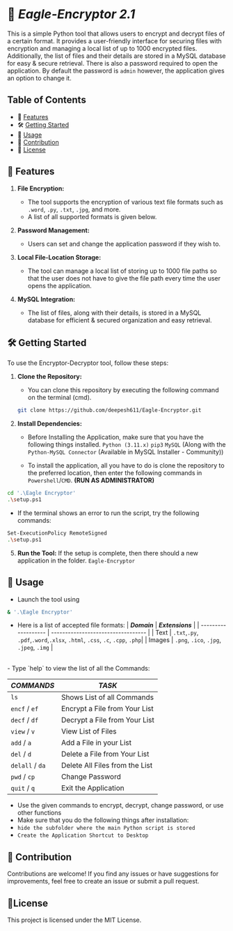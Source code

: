 # 🦅 *Eagle-Encryptor 2.1*

This is a simple Python tool that allows users to encrypt and decrypt files of a certain format. It provides a user-friendly interface for securing files with encryption and managing a local list of up to 1000 encrypted files. Additionally, the list of files and their details are stored in a MySQL database for easy & secure retrieval. There is also a password required to open the application. By default the password is `admin` however, the application gives an option to change it.


## Table of Contents
- 🚀 [Features](#-features)
- 🛠️ [Getting Started](#-getting-started)
- 📝 [Usage](#-usage)
- 🤝 [Contribution](#-contribution)
- 📄 [License](#license)

## 🚀 Features

1. **File Encryption:**
   - The tool supports the encryption of various text file formats such as `.word`, `.py`, `.txt`, `.jpg`, and more.
   - A list of all supported formats is given below.

2. **Password Management:**
   - Users can set and change the application password if they wish to.

3. **Local File-Location Storage:**
   - The tool can manage a local list of storing up to 1000 file paths so that the user does not have to give the file path every time the user opens the application.

4. **MySQL Integration:**
   - The list of files, along with their details, is stored in a MySQL database for efficient & secured organization and easy retrieval.


## 🛠️ Getting Started

To use the Encryptor-Decryptor tool, follow these steps:

1. **Clone the Repository:**
   - You can clone this repository by executing the following command on the terminal (cmd).
   ```bash
   git clone https://github.com/deepesh611/Eagle-Encryptor.git
   ```


3. **Install Dependencies:**
   - Before Installing the Application, make sure that you have the following things installed.
      `Python (3.11.x)`
      `pip3`
      `MySQL` (Along with the `Python-MySQL Connector` (Available in MySQL Installer - Community))

   - To install the application, all you have to do is clone the repository to the preferred location, then enter the following commands in `Powershell`/`CMD`. **(RUN AS ADMINISTRATOR)**
  ```bash
cd '.\Eagle Encryptor'
.\setup.ps1
   ```
   - If the terminal shows an error to run the script, try the following commands:
```bash
Set-ExecutionPolicy RemoteSigned
.\setup.ps1
```
     
  
5. **Run the Tool:**
   If the setup is complete, then there should a new application in the folder.
   `Eagle-Encryptor`
   

## 📝 **Usage**
- Launch the tool using 
```bash
& '.\Eagle Encryptor'
```

- Here is a list of accepted file formats:
   |    ***Domain***     |           ***Extensions***          |
   | ------------------- | ----------------------------------  |
   |        Text         | `.txt`,`.py`, `.pdf`,`.word`,`.xlsx`, `.html`, `.css`, `.c`, `.cpp`, `.php`|
   |       Images        |             `.png`, `.ico`, `.jpg`, `.jpeg`, `.img`                |
 <br>
- Type `help` to view the list of all the Commands:
<br> <!-- Add a blank line here -->

  |   ***COMMANDS***     |   ***TASK***                           |
  | ------------------   | -------------------------------------- |
  |        `ls`          |   Shows List of all Commands           |
  |   `encf` / `ef`      |   Encrypt a File from Your List        |
  |   `decf` / `df`      |   Decrypt a File from Your List        |
  |   `view` / `v`       |   View List of Files                   |
  |   `add` / `a`        |   Add a File in your List              |
  |   `del` / `d`        |   Delete a File from Your List         |
  |   `delall` / `da`    |   Delete All Files from the List       |
  |   `pwd` / `cp`       |   Change Password                      |
  |   `quit` / `q`       |   Exit the Application                 |
  
- Use the given commands to encrypt, decrypt, change password, or use other functions
- Make sure that you do the following things after installation:
- `hide the subfolder where the main Python script is stored`
- `Create the Application Shortcut to Desktop`

## 🤝 **Contribution**
Contributions are welcome! If you find any issues or have suggestions for improvements, feel free to create an issue or submit a pull request.

## 📄**License**
This project is licensed under the MIT License.
